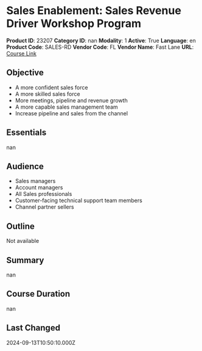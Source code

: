 # Sales Enablement: Sales Revenue Driver Workshop Program

**Product ID**: 23207
**Category ID**: nan
**Modality**: 1
**Active**: True
**Language**: en
**Product Code**: SALES-RD
**Vendor Code**: FL
**Vendor Name**: Fast Lane
**URL**: [Course Link](https://www.fastlaneus.com/course/training-sales-rd)

## Objective
- A more confident sales force
- A more skilled sales force
- More meetings, pipeline and revenue growth
- A more capable sales management team
- Increase pipeline and sales from the channel

## Essentials
nan

## Audience
- Sales managers
- Account managers
- All Sales professionals
- Customer-facing technical support team members
- Channel partner sellers

## Outline
Not available

## Summary
nan

## Course Duration
nan

## Last Changed
2024-09-13T10:50:10.000Z
